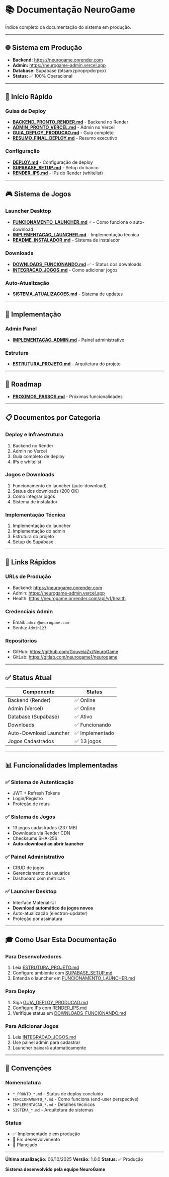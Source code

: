 # 📚 Documentação NeuroGame

Índice completo da documentação do sistema em produção.

---

## 🌐 Sistema em Produção

- **Backend:** https://neurogame.onrender.com
- **Admin:** https://neurogame-admin.vercel.app
- **Database:** Supabase (btsarxzpiroprpdcrpcx)
- **Status:** ✅ 100% Operacional

---

## 🚀 Início Rápido

### Guias de Deploy
- **[BACKEND_PRONTO_RENDER.md](BACKEND_PRONTO_RENDER.md)** - Backend no Render
- **[ADMIN_PRONTO_VERCEL.md](ADMIN_PRONTO_VERCEL.md)** - Admin no Vercel
- **[GUIA_DEPLOY_PRODUCAO.md](GUIA_DEPLOY_PRODUCAO.md)** - Guia completo
- **[RESUMO_FINAL_DEPLOY.md](RESUMO_FINAL_DEPLOY.md)** - Resumo executivo

### Configuração
- **[DEPLOY.md](DEPLOY.md)** - Configuração de deploy
- **[SUPABASE_SETUP.md](SUPABASE_SETUP.md)** - Setup do banco
- **[RENDER_IPS.md](RENDER_IPS.md)** - IPs do Render (whitelist)

---

## 🎮 Sistema de Jogos

### Launcher Desktop
- **[FUNCIONAMENTO_LAUNCHER.md](FUNCIONAMENTO_LAUNCHER.md)** ⭐ - Como funciona o auto-download
- **[IMPLEMENTACAO_LAUNCHER.md](IMPLEMENTACAO_LAUNCHER.md)** - Implementação técnica
- **[README_INSTALADOR.md](README_INSTALADOR.md)** - Sistema de instalador

### Downloads
- **[DOWNLOADS_FUNCIONANDO.md](DOWNLOADS_FUNCIONANDO.md)** ✅ - Status dos downloads
- **[INTEGRACAO_JOGOS.md](INTEGRACAO_JOGOS.md)** - Como adicionar jogos

### Auto-Atualização
- **[SISTEMA_ATUALIZACOES.md](SISTEMA_ATUALIZACOES.md)** - Sistema de updates

---

## 🔧 Implementação

### Admin Panel
- **[IMPLEMENTACAO_ADMIN.md](IMPLEMENTACAO_ADMIN.md)** - Painel administrativo

### Estrutura
- **[ESTRUTURA_PROJETO.md](ESTRUTURA_PROJETO.md)** - Arquitetura do projeto

---

## 🎯 Roadmap

- **[PROXIMOS_PASSOS.md](PROXIMOS_PASSOS.md)** - Próximas funcionalidades

---

## 📋 Documentos por Categoria

### Deploy e Infraestrutura
1. Backend no Render
2. Admin no Vercel
3. Guia completo de deploy
4. IPs e whitelist

### Jogos e Downloads
1. Funcionamento do launcher (auto-download)
2. Status dos downloads (200 OK)
3. Como integrar jogos
4. Sistema de instalador

### Implementação Técnica
1. Implementação do launcher
2. Implementação do admin
3. Estrutura do projeto
4. Setup do Supabase

---

## 🔗 Links Rápidos

### URLs de Produção
- Backend: https://neurogame.onrender.com
- Admin: https://neurogame-admin.vercel.app
- Health: https://neurogame.onrender.com/api/v1/health

### Credenciais Admin
- Email: `admin@neurogame.com`
- Senha: `Admin123`

### Repositórios
- GitHub: https://github.com/GouveiaZx/NeuroGame
- GitLab: https://gitlab.com/neurogame1/neurogame

---

## ✅ Status Atual

| Componente | Status |
|------------|--------|
| Backend (Render) | ✅ Online |
| Admin (Vercel) | ✅ Online |
| Database (Supabase) | ✅ Ativo |
| Downloads | ✅ Funcionando |
| Auto-Download Launcher | ✅ Implementado |
| Jogos Cadastrados | ✅ 13 jogos |

---

## 📊 Funcionalidades Implementadas

### ✅ Sistema de Autenticação
- JWT + Refresh Tokens
- Login/Registro
- Proteção de rotas

### ✅ Sistema de Jogos
- 13 jogos cadastrados (237 MB)
- Downloads via Render CDN
- Checksums SHA-256
- **Auto-download ao abrir launcher**

### ✅ Painel Administrativo
- CRUD de jogos
- Gerenciamento de usuários
- Dashboard com métricas

### ✅ Launcher Desktop
- Interface Material-UI
- **Download automático de jogos novos**
- Auto-atualização (electron-updater)
- Proteção por assinatura

---

## 🎓 Como Usar Esta Documentação

### Para Desenvolvedores
1. Leia [ESTRUTURA_PROJETO.md](ESTRUTURA_PROJETO.md)
2. Configure ambiente com [SUPABASE_SETUP.md](SUPABASE_SETUP.md)
3. Entenda o launcher em [FUNCIONAMENTO_LAUNCHER.md](FUNCIONAMENTO_LAUNCHER.md)

### Para Deploy
1. Siga [GUIA_DEPLOY_PRODUCAO.md](GUIA_DEPLOY_PRODUCAO.md)
2. Configure IPs com [RENDER_IPS.md](RENDER_IPS.md)
3. Verifique status em [DOWNLOADS_FUNCIONANDO.md](DOWNLOADS_FUNCIONANDO.md)

### Para Adicionar Jogos
1. Leia [INTEGRACAO_JOGOS.md](INTEGRACAO_JOGOS.md)
2. Use painel admin para cadastrar
3. Launcher baixará automaticamente

---

## 📝 Convenções

### Nomenclatura
- `*_PRONTO_*.md` - Status de deploy concluído
- `FUNCIONAMENTO_*.md` - Como funciona (end-user perspective)
- `IMPLEMENTACAO_*.md` - Detalhes técnicos
- `SISTEMA_*.md` - Arquitetura de sistemas

### Status
- ✅ Implementado e em produção
- 🔄 Em desenvolvimento
- 📝 Planejado

---

**Última atualização:** 06/10/2025
**Versão:** 1.0.0
**Status:** ✅ Produção

**Sistema desenvolvido pela equipe NeuroGame**
